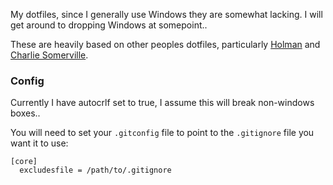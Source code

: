My dotfiles, since I generally use Windows they are somewhat lacking. I will get around to dropping Windows at somepoint..

These are heavily based on other peoples dotfiles, particularly [Holman](https://github.com/holman/dotfiles/blob/master/git/aliases.zsh) and [Charlie Somerville](https://github.com/charliesome/conf/blob/master/config/bash_profile#L92).

### Config

Currently I have autocrlf set to true, I assume this will break non-windows boxes..

You will need to set your `.gitconfig` file to point to the `.gitignore` file you want it to use:

    [core]
      excludesfile = /path/to/.gitignore